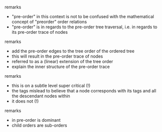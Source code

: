 
remarks
- "pre-order" in this context is not to be confused with
  the mathematical concept of "preorder" order relations
- "pre-order" is in regards to the pre-order tree traversal,
  i.e. in regards to its pre-order trace of nodes

remarks
- add the pre-order edges to the tree order of the ordered tree
- this will result in the pre-order trace of nodes
- referred to as a (linear) extension of the tree order
- explain the inner structure of the pre-order trace

remarks
- this is on a subtle level super critical (!)
- the tags mislead to believe that a node
  corresponds with its tags and all the
  descendant nodes within
- it does not (!)

remarks
- in pre-order is dominant
- child orders are sub-orders
